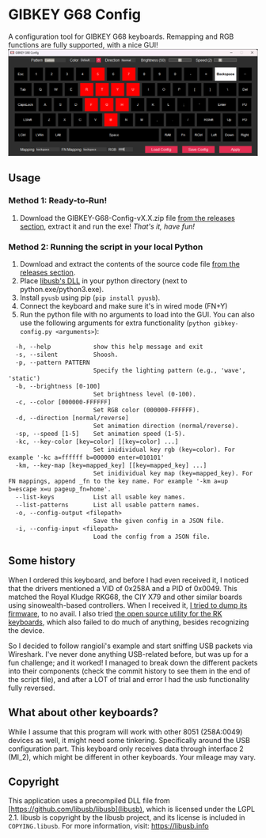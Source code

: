 # GIBKEY G68 Config
A configuration tool for GIBKEY G68 keyboards. Remapping and RGB functions are fully supported, with a nice GUI!
![GUI Preview](preview.png)

## Usage
### Method 1: Ready-to-Run!
1. Download the GIBKEY-G68-Config-vX.X.zip file [from the releases section](https://github.com/mpaterakis/GIBKEY-G68-Config/releases/latest), extract it and run the exe! _That's it, have fun!_

### Method 2: Running the script in your local Python
1. Download and extract the contents of the source code file [from the releases section](https://github.com/mpaterakis/GIBKEY-G68-Config/releases/latest). 
2. Place [libusb's DLL](https://github.com/libusb/libusb/releases/latest) in your python directory (next to python.exe/python3.exe).
3. Install `pyusb` using pip (`pip install pyusb`).
4. Connect the keyboard and make sure it's in wired mode (FN+Y)
5. Run the python file with no arguments to load into the GUI. You can also use the following arguments for extra functionality (`python gibkey-config.py <arguments>`):
```
  -h, --help            show this help message and exit
  -s, --silent          Shoosh.
  -p, --pattern PATTERN
                        Specify the lighting pattern (e.g., 'wave', 'static')
  -b, --brightness [0-100]
                        Set brightness level (0-100).
  -c, --color [000000-FFFFFF]
                        Set RGB color (000000-FFFFFF).
  -d, --direction [normal/reverse]
                        Set animation direction (normal/reverse).
  -sp, --speed [1-5]    Set animation speed (1-5).
  -kc, --key-color [key=color] [[key=color] ...]
                        Set inidividual key rgb (key=color). For example '-kc a=ffffff b=000000 enter=010101'
  -km, --key-map [key=mapped_key] [[key=mapped_key] ...]
                        Set inidividual key map (key=mapped_key). For FN mappings, append _fn to the key name. For example '-km a=up b=escape x=u pageup_fn=home'.
  --list-keys           List all usable key names.
  --list-patterns       List all usable pattern names.
  -o, --config-output <filepath>
                        Save the given config in a JSON file.
  -i, --config-input <filepath>
                        Load the config from a JSON file.
```

## Some history
When I ordered this keyboard, and before I had even received it, I noticed that the drivers mentioned a VID of 0x258A and a PID of 0x0049. This matched the Royal Kludge RKG68, the CIY X79 and other similar boards using sinowealth-based controllers.
When I received it, [I tried to dump its firmware](https://github.com/carlossless/sinowealth-kb-tool/issues/95), to no avail. I also tried [the open source utility for the RK keyboards](https://github.com/rnayabed/rangoli), which also failed to do much of anything, besides recognizing the device.

So I decided to follow rangioli's example and start sniffing USB packets via Wireshark. I've never done anything USB-related before, but was up for a fun challenge; and it worked! I managed to break down the different packets into their components (check the commit history to see them in the end of the script file), and after a LOT of trial and error I had the usb functionality fully reversed.

## What about other keyboards?
While I assume that this program will work with other 8051 (258A:0049) devices as well, it might need some tinkering. Specifically around the USB configuration part. This keyboard only receives data through interface 2 (MI_2), which might be different in other keyboards. Your mileage may vary.

## Copyright
This application uses a precompiled DLL file from [https://github.com/libusb/libusb](libusb), which is licensed under the LGPL 2.1. libusb is copyright by the libusb project, and its license is included in `COPYING.libusb`. For more information, visit: https://libusb.info
